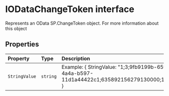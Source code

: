 # IODataChangeToken interface







Represents an OData SP.ChangeToken object. For more information about this object




## Properties

| Property	   | Type	| Description|
|:-------------|:-------|:-----------|
|`StringValue`      | `string` | Example: { StringValue: "1;3;9fb9199b-65f2-4a4a-b597-11d1a44422c1;635892156279130000;10721" } |






